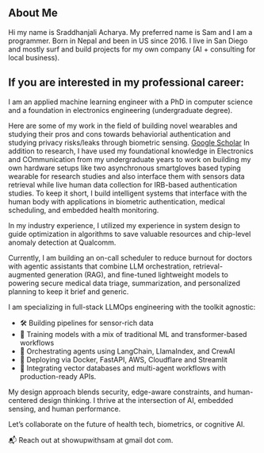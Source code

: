 ## About Me

Hi my name is Sraddhanjali Acharya. My preferred name is Sam and I am a programmer. Born in Nepal and been in US since 2016. I live in San Diego and mostly surf and build projects for my own company (AI + consulting for local business). 

## If you are interested in my professional career: 

I am an applied machine learning engineer with a PhD in computer science and a foundation in electronics engineering (undergraduate degree). 

Here are some of my work in the field of building novel wearables and studying their pros and cons towards behaviorial authentication and studying privacy risks/leaks through biometric sensing. [Google Scholar](https://scholar.google.com/citations?user=_BCCe2gAAAAJ&hl=en)
In addition to research, I have used my foundational knowledge in Electronics and COmmunication from my undergraduate years to work on building my own hardware setups like two asynchronous smartgloves based typing wearable for research studies and also interface them with sensors data retrieval while live human data collection for IRB-based authentication studies. 
To keep it short, I build intelligent systems that interface with the human body with applications in biometric authentication, medical scheduling, and embedded health monitoring.

In my industry experience, I utilized my experience in system design to guide optimization in algorithms to save valuable resources and chip-level anomaly detection at Qualcomm.

Currently, I am building an on-call scheduler to reduce burnout for doctors with agentic assistants that combine LLM orchestration, retrieval-augmented generation (RAG), and fine-tuned lightweight models to powering secure medical data triage, summarization, and personalized planning to keep it brief and generic.

I am specializing in full-stack LLMOps engineering with the toolkit agnostic:

- 🛠️ Building pipelines for sensor-rich data
- 🧠 Training models with a mix of traditional ML and transformer-based workflows
- 🔄 Orchestrating agents using LangChain, LlamaIndex, and CrewAI
- 🚀 Deploying via Docker, FastAPI, AWS, Cloudflare and Streamlit
- 🧬 Integrating vector databases and multi-agent workflows with production-ready APIs.

My design approach blends security, edge-aware constraints, and human-centered design thinking. I thrive at the intersection of AI, embedded sensing, and human performance. 

Let’s collaborate on the future of health tech, biometrics, or cognitive AI.

📬 Reach out at showupwithsam at gmail dot com.
